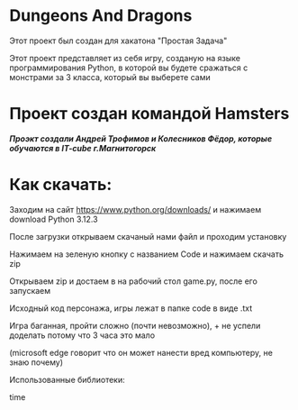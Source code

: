 **Dungeons And Dragons**
========================

 Этот проект был создан для хакатона "Простая Задача"

 Этот проект представляет из себя игру, созданую на языке программирования Python, в которой вы будете сражаться с монстрами за 3 класса, который вы выберете сами

 Проект создан командой Hamsters
 =============================
 
 ***Проэкт создали Андрей Трофимов и Колесников Фёдор, которые обучаются в IT-cube г.Магнитогорск***

Как скачать: 
==========

 Заходим на сайт https://www.python.org/downloads/ и нажимаем download Python 3.12.3

 После загрузки открываем скачаный нами файл и проходим установку

 Нажимаем на зеленую кнопку с названием Code и нажимаем скачать zip

 Открываем zip и достаем в на рабочий стол game.py, после его запускаем

 Исходный код персонажа, игры лежат в папке code в виде .txt

 Игра баганная, пройти сложно (почти невозможно), + не успели доделать потому что 3 часа это мало

(microsoft edge говорит что он может нанести вред компьютеру, не знаю почему)

Использованные библиотеки:

time
